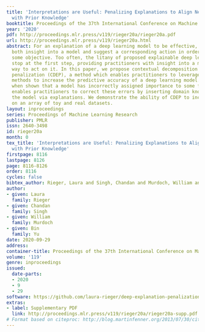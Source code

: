 ```yaml
---
title: 'Interpretations are Useful: Penalizing Explanations to Align Neural Networks
  with Prior Knowledge'
booktitle: Proceedings of the 37th International Conference on Machine Learning
year: '2020'
pdf: http://proceedings.mlr.press/v119/rieger20a/rieger20a.pdf
url: http://proceedings.mlr.press/v119/rieger20a.html
abstract: For an explanation of a deep learning model to be effective, it must provide
  both insight into a model and suggest a corresponding action in order to achieve
  some objective. Too often, the litany of proposed explainable deep learning methods
  stop at the first step, providing practitioners with insight into a model, but no
  way to act on it. In this paper, we propose contextual decomposition explanation
  penalization (CDEP), a method which enables practitioners to leverage existing explanation
  methods to increase the predictive accuracy of a deep learning model. In particular,
  when shown that a model has incorrectly assigned importance to some features, CDEP
  enables practitioners to correct these errors by inserting domain knowledge into
  the model via explanations. We demonstrate the ability of CDEP to increase performance
  on an array of toy and real datasets.
layout: inproceedings
series: Proceedings of Machine Learning Research
publisher: PMLR
issn: 2640-3498
id: rieger20a
month: 0
tex_title: 'Interpretations are Useful: Penalizing Explanations to Align Neural Networks
  with Prior Knowledge'
firstpage: 8116
lastpage: 8126
page: 8116-8126
order: 8116
cycles: false
bibtex_author: Rieger, Laura and Singh, Chandan and Murdoch, William and Yu, Bin
author:
- given: Laura
  family: Rieger
- given: Chandan
  family: Singh
- given: William
  family: Murdoch
- given: Bin
  family: Yu
date: 2020-09-29
address: 
container-title: Proceedings of the 37th International Conference on Machine Learning
volume: '119'
genre: inproceedings
issued:
  date-parts:
  - 2020
  - 9
  - 29
software: https://github.com/laura-rieger/deep-explanation-penalization
extras:
- label: Supplementary PDF
  link: http://proceedings.mlr.press/v119/rieger20a/rieger20a-supp.pdf
# Format based on citeproc: http://blog.martinfenner.org/2013/07/30/citeproc-yaml-for-bibliographies/
---
```

